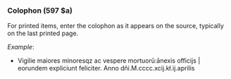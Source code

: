 ### Colophon (597 $a)

For printed items, enter the colophon as it appears on the source, typically on the last printed page.

_Example_:

- Vigilie maiores minoresqz ac vespere mortuorū:ānexis officijs | eorundem expliciunt feliciter. Anno dñi.M.cccc.xcij.kł.ij.aprilis
